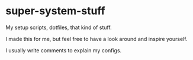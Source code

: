 # super-system-stuff
My setup scripts, dotfiles, that kind of stuff.

I made this for me, but feel free to have a look around and inspire yourself.

I usually write comments to explain my configs.
